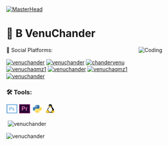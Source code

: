 [![MasterHead](https://1.bp.blogspot.com/-7A4WynwLsMw/XbBpCXG8fHI/AAAAAAAAMt4/uOa1bpLskYgrwGbllhSu2SDj_Mig8SXJQCLcBGAsYHQ/s1600/2000_600px.gif)](https://rishavchanda.io)

<h1 align="left">📛	B VenuChander</h1>
<img align="right" alt="Coding" width="150" height="3000 src = "https://media.tenor.com/whgQwNlVvNkAAAAi/xero-code.gif"> <a
<h3 align="left">🧿 Social Platforms:</h3>
<p align="left">
<a href="https://instagram.com/venuchander" target="blank"><img align="center" src="https://raw.githubusercontent.com/rahuldkjain/github-profile-readme-generator/master/src/images/icons/Social/instagram.svg" alt="venuchander" width="30"  height="25"/></a>
<a href="https://www.youtube.com/channel/UC1cV1Mu8cXOXBd3L3wMJS7Q" target="blank"><img align="center" src="https://raw.githubusercontent.com/rahuldkjain/github-profile-readme-generator/master/src/images/icons/Social/youtube.svg" alt="venuchander" width="30" height="25"/></a>
<a href="https://twitter.com/chandervenu" target="blank"><img align="center" src="https://raw.githubusercontent.com/rahuldkjain/github-profile-readme-generator/master/src/images/icons/Social/twitter.svg" alt="chandervenu" width="30" height="25"/></a>
<a href="https://chat.whatsapp.com/CCLqpTHMw5XFFTTNLFlAgi" target="blank"><img align="center" src="https://raw.githubusercontent.com/rahuldkjain/github-profile-readme-generator/master/src/images/icons/Social/whatsapp.svg" alt="venuchaqmz1" width="30" height="25"/></a>
<a href="https://leetcode.com/VenuChander/" target="blank"><img align="center" src="https://raw.githubusercontent.com/rahuldkjain/github-profile-readme-generator/master/src/images/icons/Social/leet-code.svg" alt="venuchander"  width="30" height="25" /></a>
<a href="https://auth.geeksforgeeks.org/user/venuchaqmz1" target="blank"><img align="center" src="https://raw.githubusercontent.com/rahuldkjain/github-profile-readme-generator/master/src/images/icons/Social/geeks-for-geeks.svg" alt="venuchaqmz1" width="30" height="25"/></a>
<a href="https://stackoverflow.com/users/20321068/venuchander" target="blank"><img align="center" src="https://raw.githubusercontent.com/rahuldkjain/github-profile-readme-generator/master/src/images/icons/Social/stack-overflow.svg" alt="venuchander" width="30" height="25"/></a> </p>

<h3 align="left">🛠️ Tools:</h3>
<p align="left"> <a href="https://www.photoshop.com/en" target="_blank" rel="noreferrer"> <img src="https://github.com/devicons/devicon/blob/master/icons/photoshop/photoshop-line.svg" alt="photoshop"  width="30" height="25"/></a> <a
href="https://www.adobe.com/products/premiere.html" target="_blank" rel="noreferrer"> <img src= "https://github.com/devicons/devicon/blob/master/icons/premierepro/premierepro-original.svg" alt = "premierepro" width="30" height="25"/></a> <a
href="https://www.python.org" target="_blank" rel="noreferrer"> <img src="https://raw.githubusercontent.com/devicons/devicon/master/icons/python/python-original.svg" alt="python" width="30" height="25"/></a> <a
href="https://www.linux.org/" target="_blank" rel="noreferrer"> <img src="https://raw.githubusercontent.com/devicons/devicon/master/icons/linux/linux-original.svg" alt="linux" width="30" height="25"/> </a>
</p>                                                                  
                                                                   
</p>&nbsp;<img align="center" src="https://github-readme-stats.vercel.app/api?username=venuchander&show_icons=true&locale=en" alt="venuchander" /></p>
<p><img align="center" src="https://github-readme-streak-stats.herokuapp.com/?user=venuchander&" alt="venuchander" /></p>
